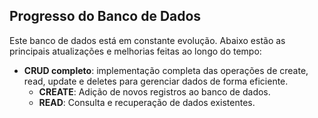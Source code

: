 ## Progresso do Banco de Dados 

Este banco de dados está em constante evolução. Abaixo estão as principais atualizações e melhorias feitas ao longo do tempo:

- **CRUD completo**: implementação completa das operações de create, read, update e deletes para gerenciar dados de forma eficiente.
  - **CREATE**: Adição de novos registros ao banco de dados.
  - **READ**: Consulta e  recuperação de dados existentes.